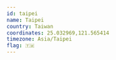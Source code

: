 ```yaml
---
id: taipei
name: Taipei
country: Taiwan
coordinates: 25.032969,121.565414
timezone: Asia/Taipei
flag: 🇹🇼
---
```

